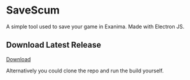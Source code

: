# SaveScum
A simple tool used to save your game in Exanima. Made with Electron JS.

## Download Latest Release
[Download](https://github.com/Bjwills7/SaveScum/releases/latest)

Alternatively you could clone the repo and run the build yourself.

